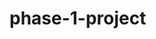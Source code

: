 # phase-1-project

<!--
Author: Carl Schneck

Welcome to my Data-Science Phase 1 project for Flatiron Academy!

It is a market analysis on films to help an imaginary client at Microsoft, whom is interested in adventuring into the film industry after seeing other big companies success. This projects focus is to analyze a movie review database and help microsoft make an educated decision on the direction they should take to be succesffull in the industry of film making. I'll be utilizing basic statistical analysis and visualizations to give three recomendations. These will be a part of a five to ten minute non-technical presentation given to a Microsoft stakeholder role being played by one of Flatiron's instructors. A jupyter notebook will also be utilized to explain my process on the back end to achieve these results.

The results of this analysis was the suggestion of three different genre pairings. The Three pairings are listed below:

1.Sci-Fi and and Thriller
2.Sci-Fi and Adventure - Blockbuster
3.Animation and Action - Blockbuster

I came to these suggestions by analyzing the availabe monetary data. I chose to concentrate on monetary data because I feel like the financials are most important to keep the studio running and able to work on more projects. Therefore using the gross revenue and production budget data available in the datasets provided I was able to estimate the marketing costs and adjusted gross revenue that the film studio will actually realize. These figures were found on a website Stephen Follows in the two articles linked below.

https://stephenfollows.com/how-movies-make-money-hollywood-blockbusters/
https://stephenfollows.com/films-make-money-pt2-30m-100m-movies/

It was found from these articles that the film studio only actually realizes 53% and 41% of the films Domestic and International Gross Revenues respectively. It was also estimated that each film incurred a marketing costs of 81% of production budget if it's production budget was greater than $100 million, and a marketing cost of 100% to 120% of production budget if the production budget was between $30 and $100 million. Using these factors I was able to determine what revenue a film needed to reach in order to be profitable. Using this figure I analyzed genre pairing success rates, Percentage on Investment (POI) and the correlation between production budget and POI. The three suggestions were then decided using these three metrics.
 -->
